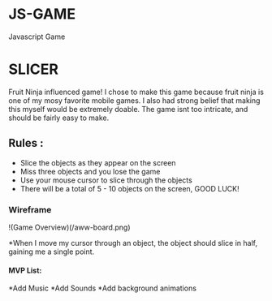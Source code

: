 # JS-GAME
Javascript Game

# SLICER
Fruit Ninja influenced game! I chose to make this game because fruit ninja is one of my mosy favorite mobile games. I also had strong belief that making this myself would be extremely doable. The game isnt too intricate, and should be fairly easy to make.


## Rules :
* Slice the objects as they appear on the screen
* Miss three objects and you lose the game
* Use your mouse cursor to slice through the objects
* There will be a total of 5 - 10 objects on the screen, GOOD LUCK!

### Wireframe
!(Game Overview)(/aww-board.png)


*When I move my cursor through an object, the object should slice in half, gaining me a single point.




#### MVP List:
*Add Music
*Add Sounds
*Add background animations
